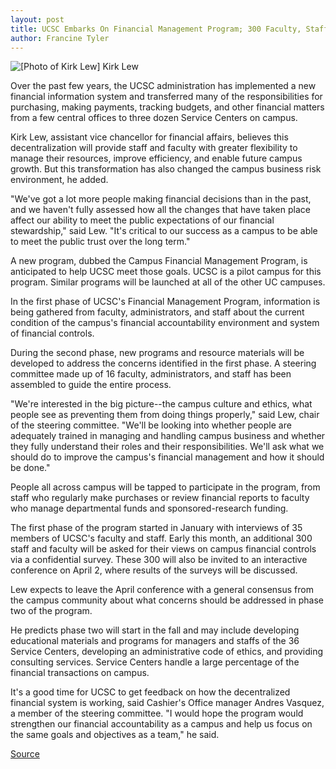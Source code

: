 ```yaml
---
layout: post
title: UCSC Embarks On Financial Management Program; 300 Faculty, Staff To Be Surveyed This Month
author: Francine Tyler
---
```


![\[Photo of Kirk Lew\]][1] Kirk Lew

Over the past few years, the UCSC administration has implemented a new financial information system and transferred many of the responsibilities for purchasing, making payments, tracking budgets, and other financial matters from a few central offices to three dozen Service Centers on campus.

Kirk Lew, assistant vice chancellor for financial affairs, believes this decentralization will provide staff and faculty with greater flexibility to manage their resources, improve efficiency, and enable future campus growth. But this transformation has also changed the campus business risk environment, he added.

"We've got a lot more people making financial decisions than in the past, and we haven't fully assessed how all the changes that have taken place affect our ability to meet the public expectations of our financial stewardship," said Lew. "It's critical to our success as a campus to be able to meet the public trust over the long term."

A new program, dubbed the Campus Financial Management Program, is anticipated to help UCSC meet those goals. UCSC is a pilot campus for this program. Similar programs will be launched at all of the other UC campuses.

In the first phase of UCSC's Financial Management Program, information is being gathered from faculty, administrators, and staff about the current condition of the campus's financial accountability environment and system of financial controls.

During the second phase, new programs and resource materials will be developed to address the concerns identified in the first phase. A steering committee made up of 16 faculty, administrators, and staff has been assembled to guide the entire process.

"We're interested in the big picture--the campus culture and ethics, what people see as preventing them from doing things properly," said Lew, chair of the steering committee. "We'll be looking into whether people are adequately trained in managing and handling campus business and whether they fully understand their roles and their responsibilities. We'll ask what we should do to improve the campus's financial management and how it should be done."

People all across campus will be tapped to participate in the program, from staff who regularly make purchases or review financial reports to faculty who manage departmental funds and sponsored-research funding.

The first phase of the program started in January with interviews of 35 members of UCSC's faculty and staff. Early this month, an additional 300 staff and faculty will be asked for their views on campus financial controls via a confidential survey. These 300 will also be invited to an interactive conference on April 2, where results of the surveys will be discussed.

Lew expects to leave the April conference with a general consensus from the campus community about what concerns should be addressed in phase two of the program.

He predicts phase two will start in the fall and may include developing educational materials and programs for managers and staffs of the 36 Service Centers, developing an administrative code of ethics, and providing consulting services. Service Centers handle a large percentage of the financial transactions on campus.

It's a good time for UCSC to get feedback on how the decentralized financial system is working, said Cashier's Office manager Andres Vasquez, a member of the steering committee. "I would hope the program would strengthen our financial accountability as a campus and help us focus on the same goals and objectives as a team," he said.

[1]: http://www1.ucsc.edu/oncampus/currents/97-98/art/lew_kirk.98-03-09.gif

[Source](http://www1.ucsc.edu/oncampus/currents/97-98/03-09/finance.htm "Permalink to Financial Management Program: 03-09-98")
